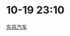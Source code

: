 # 10-19 23:10
[东风汽车](https://dfmc.hotjob.cn/wt/DFMC/web/index/applyPositionN310!listApplyPosition?brandCode=1&operational=a89abe41cf697b465aafc6bcfc0048c0e315c13cf10f2e8259a2f9090bfb590a9d8b03e4dcbaa89ec1e17ed8bc72f7e7ec1d67c7117e8c2887c65669f69d5ea586415258cd10ec10fbf1d7c960d9bea3a13e5f56301a08f500a489fe1ec77adc)